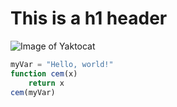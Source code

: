 # This is a h1 header

![Image of Yaktocat](https://octodex.github.com/images/yaktocat.png)

``` julia
myVar = "Hello, world!"
function cem(x)
    return x
cem(myVar)
```